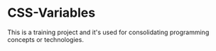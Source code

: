 # CSS-Variables

This is a training project and it's used for consolidating programming concepts or technologies.
